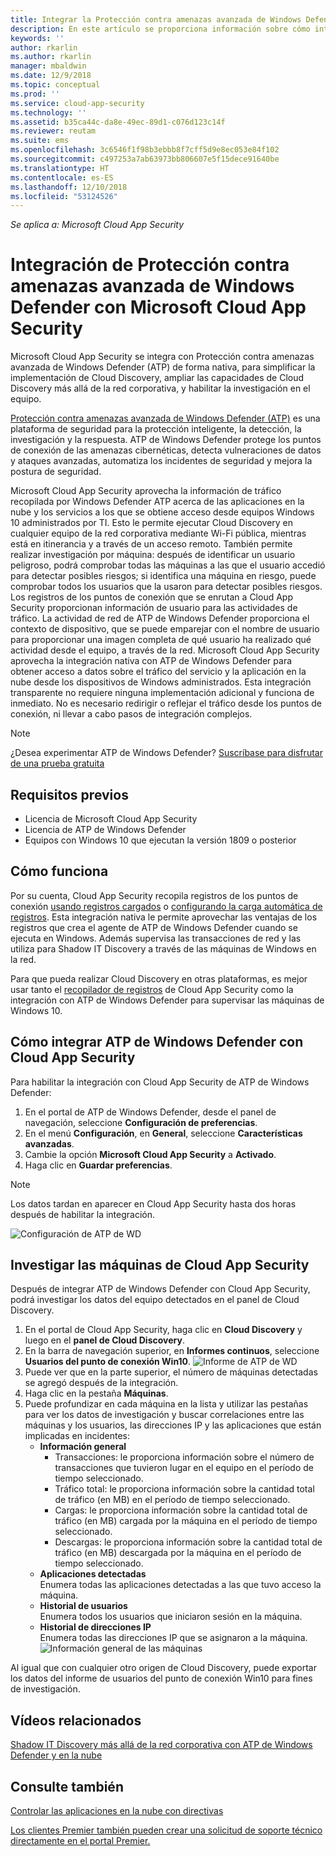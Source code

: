 ```yaml
---
title: Integrar la Protección contra amenazas avanzada de Windows Defender con Cloud App Security | Microsoft Docs
description: En este artículo se proporciona información sobre cómo integrar ATP de Windows Defender con la integración perfecta de Cloud App Security y la visibilidad mejorada de Shadow IT y la administración de riesgos.
keywords: ''
author: rkarlin
ms.author: rkarlin
manager: mbaldwin
ms.date: 12/9/2018
ms.topic: conceptual
ms.prod: ''
ms.service: cloud-app-security
ms.technology: ''
ms.assetid: b35ca44c-da8e-49ec-89d1-c076d123c14f
ms.reviewer: reutam
ms.suite: ems
ms.openlocfilehash: 3c6546f1f98b3ebbb8f7cff5d9e8ec053e84f102
ms.sourcegitcommit: c497253a7ab63973bb806607e5f15dece91640be
ms.translationtype: HT
ms.contentlocale: es-ES
ms.lasthandoff: 12/10/2018
ms.locfileid: "53124526"
---
```

*Se aplica a: Microsoft Cloud App Security*


# <a name="windows-defender-advanced-threat-protection-integration-with-microsoft-cloud-app-security"></a>Integración de Protección contra amenazas avanzada de Windows Defender con Microsoft Cloud App Security

Microsoft Cloud App Security se integra con Protección contra amenazas avanzada de Windows Defender (ATP) de forma nativa, para simplificar la implementación de Cloud Discovery, ampliar las capacidades de Cloud Discovery más allá de la red corporativa, y habilitar la investigación en el equipo. 

[Protección contra amenazas avanzada de Windows Defender (ATP)](https://docs.microsoft.com/windows/security/threat-protection/windows-defender-atp/windows-defender-advanced-threat-protection) es una plataforma de seguridad para la protección inteligente, la detección, la investigación y la respuesta. ATP de Windows Defender protege los puntos de conexión de las amenazas cibernéticas, detecta vulneraciones de datos y ataques avanzadas, automatiza los incidentes de seguridad y mejora la postura de seguridad.

Microsoft Cloud App Security aprovecha la información de tráfico recopilada por Windows Defender ATP acerca de las aplicaciones en la nube y los servicios a los que se obtiene acceso desde equipos Windows 10 administrados por TI. Esto le permite ejecutar Cloud Discovery en cualquier equipo de la red corporativa mediante Wi-Fi pública, mientras está en itinerancia y a través de un acceso remoto. También permite realizar investigación por máquina: después de identificar un usuario peligroso, podrá comprobar todas las máquinas a las que el usuario accedió para detectar posibles riesgos; si identifica una máquina en riesgo, puede comprobar todos los usuarios que la usaron para detectar posibles riesgos. Los registros de los puntos de conexión que se enrutan a Cloud App Security proporcionan información de usuario para las actividades de tráfico. La actividad de red de ATP de Windows Defender proporciona el contexto de dispositivo, que se puede emparejar con el nombre de usuario para proporcionar una imagen completa de qué usuario ha realizado qué actividad desde el equipo, a través de la red. Microsoft Cloud App Security aprovecha la integración nativa con ATP de Windows Defender para obtener acceso a datos sobre el tráfico del servicio y la aplicación en la nube desde los dispositivos de Windows administrados. Esta integración transparente no requiere ninguna implementación adicional y funciona de inmediato. No es necesario redirigir o reflejar el tráfico desde los puntos de conexión, ni llevar a cabo pasos de integración complejos.

> [!NOTE]
> ¿Desea experimentar ATP de Windows Defender? [Suscríbase para disfrutar de una prueba gratuita](https://www.microsoft.com/WindowsForBusiness/windows-atp?ocid=docs-wdatp-assignaccess-abovefoldlink)
>


## <a name="prerequisites"></a>Requisitos previos

- Licencia de Microsoft Cloud App Security
- Licencia de ATP de Windows Defender
- Equipos con Windows 10 que ejecutan la versión 1809 o posterior


## <a name="how-it-works"></a>Cómo funciona

Por su cuenta, Cloud App Security recopila registros de los puntos de conexión [usando registros cargados](create-snapshot-cloud-discovery-reports.md) o [configurando la carga automática de registros](discovery-docker.md). Esta integración nativa le permite aprovechar las ventajas de los registros que crea el agente de ATP de Windows Defender cuando se ejecuta en Windows. Además supervisa las transacciones de red y las utiliza para Shadow IT Discovery a través de las máquinas de Windows en la red. 

Para que pueda realizar Cloud Discovery en otras plataformas, es mejor usar tanto el [recopilador de registros](discovery-docker.md) de Cloud App Security como la integración con ATP de Windows Defender para supervisar las máquinas de Windows 10.


## <a name="how-to-integrate-windows-defender-atp-with-cloud-app-security"></a>Cómo integrar ATP de Windows Defender con Cloud App Security

Para habilitar la integración con Cloud App Security de ATP de Windows Defender:

1. En el portal de ATP de Windows Defender, desde el panel de navegación, seleccione **Configuración de preferencias**.
2. En el menú **Configuración**, en **General**, seleccione **Características avanzadas**.
3. Cambie la opción **Microsoft Cloud App Security** a **Activado**.
4. Haga clic en **Guardar preferencias**.

>[!NOTE]
> Los datos tardan en aparecer en Cloud App Security hasta dos horas después de habilitar la integración.
>

   ![Configuración de ATP de WD](./media/wdatp-settings.png)

## <a name="investigate-machines-in-cloud-app-security"></a>Investigar las máquinas de Cloud App Security

Después de integrar ATP de Windows Defender con Cloud App Security, podrá investigar los datos del equipo detectados en el panel de Cloud Discovery.

1. En el portal de Cloud App Security, haga clic en **Cloud Discovery** y luego en el **panel de Cloud Discovery**.
2. En la barra de navegación superior, en **Informes continuos**, seleccione **Usuarios del punto de conexión Win10**.
  ![Informe de ATP de WD](./media/win10-dashboard-report.png)
4. Puede ver que en la parte superior, el número de máquinas detectadas se agregó después de la integración.
5. Haga clic en la pestaña **Máquinas**.
6. Puede profundizar en cada máquina en la lista y utilizar las pestañas para ver los datos de investigación y buscar correlaciones entre las máquinas y los usuarios, las direcciones IP y las aplicaciones que están implicadas en incidentes:
   - **Información general**
      - Transacciones: le proporciona información sobre el número de transacciones que tuvieron lugar en el equipo en el período de tiempo seleccionado.
      - Tráfico total: le proporciona información sobre la cantidad total de tráfico (en MB) en el período de tiempo seleccionado.
     - Cargas: le proporciona información sobre la cantidad total de tráfico (en MB) cargada por la máquina en el período de tiempo seleccionado.
     - Descargas: le proporciona información sobre la cantidad total de tráfico (en MB) descargada por la máquina en el período de tiempo seleccionado.
   - **Aplicaciones detectadas**<br>
  Enumera todas las aplicaciones detectadas a las que tuvo acceso la máquina.
   - **Historial de usuarios**<br>
    Enumera todos los usuarios que iniciaron sesión en la máquina.
   - **Historial de direcciones IP**<br>
    Enumera todas las direcciones IP que se asignaron a la máquina.
 ![Información general de las máquinas](./media/machines-overview.png)
 

Al igual que con cualquier otro origen de Cloud Discovery, puede exportar los datos del informe de usuarios del punto de conexión Win10 para fines de investigación. 


## <a name="related-videos"></a>Vídeos relacionados  
[Shadow IT Discovery más allá de la red corporativa con ATP de Windows Defender y en la nube](https://www.youtube.com/watch?v=f8hbvbY1Hnc)  

## <a name="see-also"></a>Consulte también  
[Controlar las aplicaciones en la nube con directivas](control-cloud-apps-with-policies.md)   

[Los clientes Premier también pueden crear una solicitud de soporte técnico directamente en el portal Premier.](https://premier.microsoft.com/)  
  
